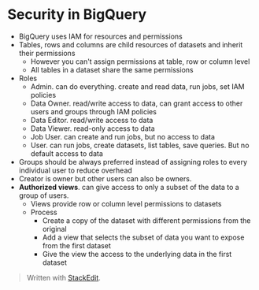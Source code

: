 # Security in BigQuery

- BigQuery uses IAM for resources and permissions
- Tables, rows and columns are child resources of datasets and inherit their permissions
	- However you can't assign permissions at table, row or column level
	- All tables in a dataset share the same permissions
- Roles
	- Admin. can do everything. create and read data, run jobs, set IAM policies
	- Data Owner. read/write access to data, can grant access to other users and groups through IAM policies
	- Data Editor. read/write access to data
	- Data Viewer. read-only access to data
	- Job User. can create and run jobs, but no access to data
	- User. can run jobs, create datasets, list tables, save queries. But no default access to data
- Groups should be always preferred instead of assigning roles to every individual user to reduce overhead
- Creator is owner but other users can also be owners.
- **Authorized views**. can give access to only a subset of the data to a group of users.
	- Views provide row or column level permissions to datasets
	- Process
		- Create a copy of the dataset with different permissions from the original
		- Add a view that selects the subset of data you want to expose from the first dataset
		- Give the view the access to the underlying data in the first dataset




> Written with [StackEdit](https://stackedit.io/).
<!--stackedit_data:
eyJoaXN0b3J5IjpbMTA3ODg2MjYyM119
-->